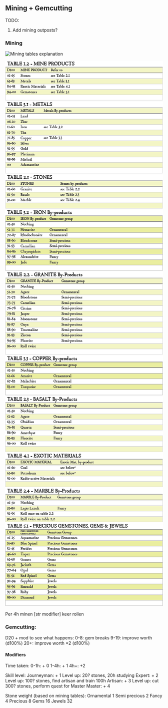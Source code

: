 ## Mining + Gemcutting

TODO:
1. Add mining outposts?

### Mining
![Mining tables explanation](https://angrygolem-games.com/dwarves-and-mining-2-dd-mining-guide-mine-products/)

![](Mining_tables/TABLE-1.2-MINE-PRODUCTS.png        )
![](Mining_tables/TABLE-3.1-METALS.png)
![](Mining_tables/TABLE-2.1-STONES.png               )
![](Mining_tables/TABLE-3.2-IRON-By-products.png)
![](Mining_tables/TABLE-2.2-GRANITE-By-Products.png  )
![](Mining_tables/TABLE-3.3-COPPER-By-products.png)
![](Mining_tables/TABLE-2.3-BASALT-By-Products.png   )
![](Mining_tables/TABLE-4.1-EXOTIC-MATERIALS.png)
![](Mining_tables/TABLE-2.4-MARBLE-By-Products.png   )
![](Mining_tables/TABLE-5.1-PRECIUOS-GEMSTONES-GEMS-JEWELS.png)


Per 4h minen [str modifier] keer rollen

### Gemcutting:
D20 + mod to see what happens:
0-8: gem breaks
9-19: improve worth (d100%)
20+: improve worth \*2 (d100%)

#### Modifiers
Time taken:
0-1h: + 0
1-4h: + 1
4h+: +2

Skill level:
Journeyman: + 1
Level up: 20? stones, 20h studying
Expert: + 2
Level up: 100? stones, find artisan and train 100h
Artisan: + 3
Level up: cut 300? stones, perform quest for Master
Master: + 4

Stone weight (based on mining tables):
Ornamental	1
Semi precious	2
Fancy	4
Precious	8
Gems	16
Jewels	32